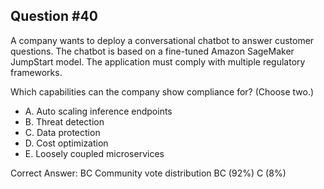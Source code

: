 ## Question #40

A company wants to deploy a conversational chatbot to answer customer questions. The chatbot is based on a fine-tuned Amazon SageMaker JumpStart model. The application must comply with multiple regulatory frameworks.

Which capabilities can the company show compliance for? (Choose two.)
- A. Auto scaling inference endpoints
- B. Threat detection
- C. Data protection
- D. Cost optimization
- E. Loosely coupled microservices 

Correct Answer: 
BC Community vote distribution BC (92%) C (8%)